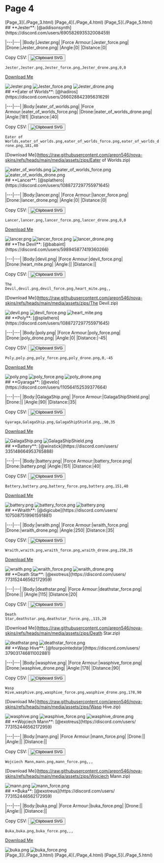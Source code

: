 # Page 4

<section class="nav">
[Page_3](./Page_3.html)
[Page_4](./Page_4.html)
[Page_5](./Page_5.html)
</section>
<section class='skins'>
<section class='skin'>
## **Jester**:
[@addisonsynth](https://discord.com/users/690582693532008459)


|---|---|
|Body:|Jester.png|
|Force Armour:|Jester_force.png|
|Drone:|Jester_drone.png|
|Angle:|0|
|Distance:|0|

Copy CSV: <button class='copier' csv='Jester,Jester.png,Jester_force.png,Jester_drone.png,0,0'><img src='/static/svg/copy.svg' alt='Clipboard SVG'></img></button>

<code class='csv'>Jester,Jester.png,Jester_force.png,Jester_drone.png,0,0</code>

[Download Me](https://raw.githubusercontent.com/areon546/nova-skins/refs/heads/main/media/assets/zips/Jester.zip)

<section class='media'>
<img src='https://raw.githubusercontent.com/areon546/nova-skins/refs/heads/main/media/custom_skins/Jester.png' alt='Jester.png' class='body'></img>
<img src='https://raw.githubusercontent.com/areon546/nova-skins/refs/heads/main/media/custom_skins/Jester_force.png' alt='Jester_force.png' class='force'></img>
<img src='https://raw.githubusercontent.com/areon546/nova-skins/refs/heads/main/media/custom_skins/Jester_drone.png' alt='Jester_drone.png' class='drone'></img>

</section>
</section>
<section class='skin'>
## **Eater of Worlds**:
[@hadiros](https://discord.com/users/266028842395631629)


|---|---|
|Body:|eater_of_worlds.png|
|Force Armour:|eater_of_worlds_force.png|
|Drone:|eater_of_worlds_drone.png|
|Angle:|181|
|Distance:|40|

Copy CSV: <button class='copier' csv='Eater of Worlds,eater_of_worlds.png,eater_of_worlds_force.png,eater_of_worlds_drone.png,181,40'><img src='/static/svg/copy.svg' alt='Clipboard SVG'></img></button>

<code class='csv'>Eater of Worlds,eater_of_worlds.png,eater_of_worlds_force.png,eater_of_worlds_drone.png,181,40</code>

[Download Me](https://raw.githubusercontent.com/areon546/nova-skins/refs/heads/main/media/assets/zips/Eater of Worlds.zip)

<section class='media'>
<img src='https://raw.githubusercontent.com/areon546/nova-skins/refs/heads/main/media/custom_skins/eater_of_worlds.png' alt='eater_of_worlds.png' class='body'></img>
<img src='https://raw.githubusercontent.com/areon546/nova-skins/refs/heads/main/media/custom_skins/eater_of_worlds_force.png' alt='eater_of_worlds_force.png' class='force'></img>
<img src='https://raw.githubusercontent.com/areon546/nova-skins/refs/heads/main/media/custom_skins/eater_of_worlds_drone.png' alt='eater_of_worlds_drone.png' class='drone'></img>

</section>
</section>
<section class='skin'>
## **Lancer**:
[@splathero](https://discord.com/users/1088727297755971645)


|---|---|
|Body:|lancer.png|
|Force Armour:|lancer_force.png|
|Drone:|lancer_drone.png|
|Angle:|0|
|Distance:|0|

Copy CSV: <button class='copier' csv='Lancer,lancer.png,lancer_force.png,lancer_drone.png,0,0'><img src='/static/svg/copy.svg' alt='Clipboard SVG'></img></button>

<code class='csv'>Lancer,lancer.png,lancer_force.png,lancer_drone.png,0,0</code>

[Download Me](https://raw.githubusercontent.com/areon546/nova-skins/refs/heads/main/media/assets/zips/Lancer.zip)

<section class='media'>
<img src='https://raw.githubusercontent.com/areon546/nova-skins/refs/heads/main/media/custom_skins/lancer.png' alt='lancer.png' class='body'></img>
<img src='https://raw.githubusercontent.com/areon546/nova-skins/refs/heads/main/media/custom_skins/lancer_force.png' alt='lancer_force.png' class='force'></img>
<img src='https://raw.githubusercontent.com/areon546/nova-skins/refs/heads/main/media/custom_skins/lancer_drone.png' alt='lancer_drone.png' class='drone'></img>

</section>
</section>
<section class='skin'>
## **The Devil**:
[@babaint](https://discord.com/users/598945877419360266)


|---|---|
|Body:|devil.png|
|Force Armour:|devil_force.png|
|Drone:|heart_mite.png|
|Angle:||
|Distance:||

Copy CSV: <button class='copier' csv='The Devil,devil.png,devil_force.png,heart_mite.png,,'><img src='/static/svg/copy.svg' alt='Clipboard SVG'></img></button>

<code class='csv'>The Devil,devil.png,devil_force.png,heart_mite.png,,</code>

[Download Me](https://raw.githubusercontent.com/areon546/nova-skins/refs/heads/main/media/assets/zips/The Devil.zip)

<section class='media'>
<img src='https://raw.githubusercontent.com/areon546/nova-skins/refs/heads/main/media/custom_skins/devil.png' alt='devil.png' class='body'></img>
<img src='https://raw.githubusercontent.com/areon546/nova-skins/refs/heads/main/media/custom_skins/devil_force.png' alt='devil_force.png' class='force'></img>
<img src='https://raw.githubusercontent.com/areon546/nova-skins/refs/heads/main/media/custom_skins/heart_mite.png' alt='heart_mite.png' class='drone'></img>

</section>
</section>
<section class='skin'>
## **Poly**:
[@splathero](https://discord.com/users/1088727297755971645)


|---|---|
|Body:|poly.png|
|Force Armour:|poly_force.png|
|Drone:|poly_drone.png|
|Angle:|0|
|Distance:|-45|

Copy CSV: <button class='copier' csv='Poly,poly.png,poly_force.png,poly_drone.png,0,-45'><img src='/static/svg/copy.svg' alt='Clipboard SVG'></img></button>

<code class='csv'>Poly,poly.png,poly_force.png,poly_drone.png,0,-45</code>

[Download Me](https://raw.githubusercontent.com/areon546/nova-skins/refs/heads/main/media/assets/zips/Poly.zip)

<section class='media'>
<img src='https://raw.githubusercontent.com/areon546/nova-skins/refs/heads/main/media/custom_skins/poly.png' alt='poly.png' class='body'></img>
<img src='https://raw.githubusercontent.com/areon546/nova-skins/refs/heads/main/media/custom_skins/poly_force.png' alt='poly_force.png' class='force'></img>
<img src='https://raw.githubusercontent.com/areon546/nova-skins/refs/heads/main/media/custom_skins/poly_drone.png' alt='poly_drone.png' class='drone'></img>

</section>
</section>
<section class='skin'>
## **Gyaraga**:
[@evelo](https://discord.com/users/110564152539377664)


|---|---|
|Body:|GalagaShip.png|
|Force Armour:|GalagaShipShield.png|
|Drone:||
|Angle:|90|
|Distance:|35|

Copy CSV: <button class='copier' csv='Gyaraga,GalagaShip.png,GalagaShipShield.png,,90,35'><img src='/static/svg/copy.svg' alt='Clipboard SVG'></img></button>

<code class='csv'>Gyaraga,GalagaShip.png,GalagaShipShield.png,,90,35</code>

[Download Me](https://raw.githubusercontent.com/areon546/nova-skins/refs/heads/main/media/assets/zips/Gyaraga.zip)

<section class='media'>
<img src='https://raw.githubusercontent.com/areon546/nova-skins/refs/heads/main/media/custom_skins/GalagaShip.png' alt='GalagaShip.png' class='body'></img>
<img src='https://raw.githubusercontent.com/areon546/nova-skins/refs/heads/main/media/custom_skins/GalagaShipShield.png' alt='GalagaShipShield.png' class='force'></img>

</section>
</section>
<section class='skin'>
## **Battery**:
[@winstick](https://discord.com/users/ 335148664953765888)


|---|---|
|Body:|battery.png|
|Force Armour:|battery_force.png|
|Drone:|battery.png|
|Angle:|151|
|Distance:|40|

Copy CSV: <button class='copier' csv='Battery,battery.png,battery_force.png,battery.png,151,40'><img src='/static/svg/copy.svg' alt='Clipboard SVG'></img></button>

<code class='csv'>Battery,battery.png,battery_force.png,battery.png,151,40</code>

[Download Me](https://raw.githubusercontent.com/areon546/nova-skins/refs/heads/main/media/assets/zips/Battery.zip)

<section class='media'>
<img src='https://raw.githubusercontent.com/areon546/nova-skins/refs/heads/main/media/custom_skins/battery.png' alt='battery.png' class='body'></img>
<img src='https://raw.githubusercontent.com/areon546/nova-skins/refs/heads/main/media/custom_skins/battery_force.png' alt='battery_force.png' class='force'></img>
<img src='https://raw.githubusercontent.com/areon546/nova-skins/refs/heads/main/media/custom_skins/battery.png' alt='battery.png' class='drone'></img>

</section>
</section>
<section class='skin'>
## **Wraith**:
[@digicube](https://discord.com/users/ 1075087519961591881)


|---|---|
|Body:|wraith.png|
|Force Armour:|wraith_force.png|
|Drone:|wraith_drone.png|
|Angle:|250|
|Distance:|35|

Copy CSV: <button class='copier' csv='Wraith,wraith.png,wraith_force.png,wraith_drone.png,250,35'><img src='/static/svg/copy.svg' alt='Clipboard SVG'></img></button>

<code class='csv'>Wraith,wraith.png,wraith_force.png,wraith_drone.png,250,35</code>

[Download Me](https://raw.githubusercontent.com/areon546/nova-skins/refs/heads/main/media/assets/zips/Wraith.zip)

<section class='media'>
<img src='https://raw.githubusercontent.com/areon546/nova-skins/refs/heads/main/media/custom_skins/wraith.png' alt='wraith.png' class='body'></img>
<img src='https://raw.githubusercontent.com/areon546/nova-skins/refs/heads/main/media/custom_skins/wraith_force.png' alt='wraith_force.png' class='force'></img>
<img src='https://raw.githubusercontent.com/areon546/nova-skins/refs/heads/main/media/custom_skins/wraith_drone.png' alt='wraith_drone.png' class='drone'></img>

</section>
</section>
<section class='skin'>
## **Death Star**:
[@exotreus](https://discord.com/users/ 773152446562172959)


|---|---|
|Body:|deathstar.png|
|Force Armour:|deathstar_force.png|
|Drone:||
|Angle:|115|
|Distance:|20|

Copy CSV: <button class='copier' csv='Death Star,deathstar.png,deathstar_force.png,,115,20'><img src='/static/svg/copy.svg' alt='Clipboard SVG'></img></button>

<code class='csv'>Death Star,deathstar.png,deathstar_force.png,,115,20</code>

[Download Me](https://raw.githubusercontent.com/areon546/nova-skins/refs/heads/main/media/assets/zips/Death Star.zip)

<section class='media'>
<img src='https://raw.githubusercontent.com/areon546/nova-skins/refs/heads/main/media/custom_skins/deathstar.png' alt='deathstar.png' class='body'></img>
<img src='https://raw.githubusercontent.com/areon546/nova-skins/refs/heads/main/media/custom_skins/deathstar_force.png' alt='deathstar_force.png' class='force'></img>

</section>
</section>
<section class='skin'>
## **Wasp Hive**:
[@fourpointedstar](https://discord.com/users/ 379031746811002881)


|---|---|
|Body:|wasphive.png|
|Force Armour:|wasphive_force.png|
|Drone:|wasphive_drone.png|
|Angle:|178|
|Distance:|90|

Copy CSV: <button class='copier' csv='Wasp Hive,wasphive.png,wasphive_force.png,wasphive_drone.png,178,90'><img src='/static/svg/copy.svg' alt='Clipboard SVG'></img></button>

<code class='csv'>Wasp Hive,wasphive.png,wasphive_force.png,wasphive_drone.png,178,90</code>

[Download Me](https://raw.githubusercontent.com/areon546/nova-skins/refs/heads/main/media/assets/zips/Wasp Hive.zip)

<section class='media'>
<img src='https://raw.githubusercontent.com/areon546/nova-skins/refs/heads/main/media/custom_skins/wasphive.png' alt='wasphive.png' class='body'></img>
<img src='https://raw.githubusercontent.com/areon546/nova-skins/refs/heads/main/media/custom_skins/wasphive_force.png' alt='wasphive_force.png' class='force'></img>
<img src='https://raw.githubusercontent.com/areon546/nova-skins/refs/heads/main/media/custom_skins/wasphive_drone.png' alt='wasphive_drone.png' class='drone'></img>

</section>
</section>
<section class='skin'>
## **Wojciech Mann**:
[@exotreus](https://discord.com/users/ 773152446562172959)


|---|---|
|Body:|mann.png|
|Force Armour:|mann_force.png|
|Drone:||
|Angle:||
|Distance:||

Copy CSV: <button class='copier' csv='Wojciech Mann,mann.png,mann_force.png,,,'><img src='/static/svg/copy.svg' alt='Clipboard SVG'></img></button>

<code class='csv'>Wojciech Mann,mann.png,mann_force.png,,,</code>

[Download Me](https://raw.githubusercontent.com/areon546/nova-skins/refs/heads/main/media/assets/zips/Wojciech Mann.zip)

<section class='media'>
<img src='https://raw.githubusercontent.com/areon546/nova-skins/refs/heads/main/media/custom_skins/mann.png' alt='mann.png' class='body'></img>
<img src='https://raw.githubusercontent.com/areon546/nova-skins/refs/heads/main/media/custom_skins/mann_force.png' alt='mann_force.png' class='force'></img>

</section>
</section>
<section class='skin'>
## **Buka**:
[@exotreus](https://discord.com/users/ 773152446562172959)


|---|---|
|Body:|buka.png|
|Force Armour:|buka_force.png|
|Drone:||
|Angle:||
|Distance:||

Copy CSV: <button class='copier' csv='Buka,buka.png,buka_force.png,,,'><img src='/static/svg/copy.svg' alt='Clipboard SVG'></img></button>

<code class='csv'>Buka,buka.png,buka_force.png,,,</code>

[Download Me](https://raw.githubusercontent.com/areon546/nova-skins/refs/heads/main/media/assets/zips/Buka.zip)

<section class='media'>
<img src='https://raw.githubusercontent.com/areon546/nova-skins/refs/heads/main/media/custom_skins/buka.png' alt='buka.png' class='body'></img>
<img src='https://raw.githubusercontent.com/areon546/nova-skins/refs/heads/main/media/custom_skins/buka_force.png' alt='buka_force.png' class='force'></img>

</section>
</section>
</section
<section class="nav">
[Page_3](./Page_3.html)
[Page_4](./Page_4.html)
[Page_5](./Page_5.html)
</section>